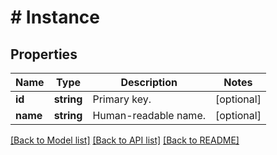 # # Instance

## Properties

Name | Type | Description | Notes
------------ | ------------- | ------------- | -------------
**id** | **string** | Primary key. | [optional]
**name** | **string** | Human-readable name. | [optional]

[[Back to Model list]](../../README.md#models) [[Back to API list]](../../README.md#endpoints) [[Back to README]](../../README.md)
